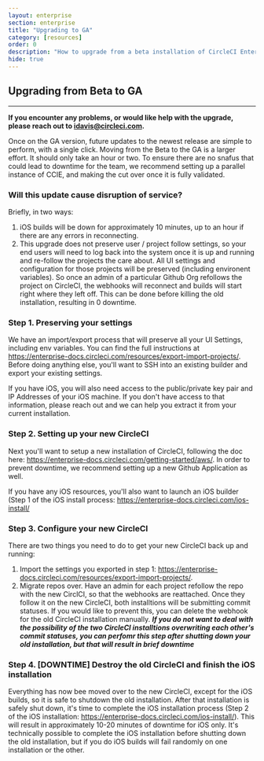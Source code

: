 ```yaml
---
layout: enterprise
section: enterprise
title: "Upgrading to GA"
category: [resources]
order: 0
description: "How to upgrade from a beta installation of CircleCI Enterprise to the General Availability (GA) version."
hide: true
---
```


## Upgrading from Beta to GA
---

**If you encounter any problems, or would like help with the upgrade, please reach out to <idavis@circleci.com>.**

Once on the GA version, future updates to the newest release are simple to perform, with a single click. Moving from the Beta to the GA is a larger effort. It should only take an hour or two. To ensure there are no snafus that could lead to downtime for the team, we recommend setting up a parallel instance of CCIE, and making the cut over once it is fully validated.

### Will this update cause disruption of service?

Briefly, in two ways:

1. iOS builds will be down for approximately 10 minutes, up to an hour if there are any errors in reconnecting. 
2. This upgrade does not preserve user / project follow settings, so your end users will need to log back into the system once it is up and running and re-follow the projects the care about. All UI settings and configuration for those projects will be preserved (including environent variables). So once an admin of a particular Github Org refollows the project on CircleCI, the webhooks will reconnect and builds will start right where they left off. This can be done before killing the old installation, resulting in 0 downtime.

### Step 1. Preserving your settings

We have an import/export process that will preserve all your UI Settings, including env variables. You can find the full instructions at <https://enterprise-docs.circleci.com/resources/export-import-projects/>. Before doing anything else, you'll want to SSH into an existing builder and export your existing settings.

If you have iOS, you will also need access to the public/private key pair and IP Addresses of your iOS machine. If you don't have access to that information, please reach out and we can help you extract it from your current installation.

### Step 2. Setting up your new CircleCI

Next you'll want to setup a new installation of CircleCI, following the doc here: <https://enterprise-docs.circleci.com/getting-started/aws/>. In order to prevent downtime, we recommend setting up a new Github Application as well. 

If you have any iOS resources, you'll also want to launch an iOS builder (Step 1 of the iOS install process: <https://enterprise-docs.circleci.com/ios-install/>

### Step 3. Configure your new CircleCI

There are two things you need to do to get your new CircleCI back up and running:

1. Import the settings you exported in step 1: <https://enterprise-docs.circleci.com/resources/export-import-projects/>.
2. Migrate repos over. Have an admin for each project refollow the repo with the new CirclCI, so that the webhooks are reattached. Once they follow it on the new CircleCI, both installtions will be submitting commit statuses. If you would like to prevent this, you can delete the webhook for the old CircleCI installation manually. ***If you do not want to deal with the possibility of the two CircleCI installtions overwriting each other's commit statuses, you can perfomr this step after shutting down your old installation, but that will result in brief downtime***

### Step 4. [DOWNTIME] Destroy the old CircleCI and finish the iOS installation

Everything has now bee moved over to the new CircleCI, except for the iOS builds, so it is safe to shutdown the old installation. After that installation is safely shut down, it's time to complete the iOS installation process (Step 2 of the iOS installation: <https://enterprise-docs.circleci.com/ios-install/>). This will result in approximately 10-20 minutes of downtime for iOS only. It's technically possible to complete the iOS installation before shutting down the old installation, but if you do iOS builds will fail randomly on one installation or the other.
